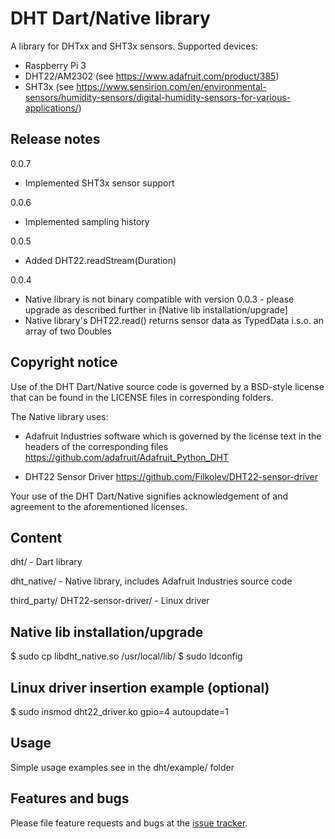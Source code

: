 # DHT Dart/Native library

A library for DHTxx and SHT3x sensors.
Supported devices:
- Raspberry Pi 3
- DHT22/AM2302 (see https://www.adafruit.com/product/385)
- SHT3x (see https://www.sensirion.com/en/environmental-sensors/humidity-sensors/digital-humidity-sensors-for-various-applications/)

## Release notes
0.0.7
- Implemented SHT3x sensor support

0.0.6
- Implemented sampling history

0.0.5
- Added DHT22.readStream(Duration)

0.0.4
- Native library is not binary compatible with version 0.0.3 - please upgrade as described further in [Native lib installation/upgrade]
- Native library's DHT22.read() returns sensor data as TypedData i.s.o. an array of two Doubles

## Copyright notice

Use of the DHT Dart/Native source code is governed by a BSD-style license that can be found in the LICENSE files in corresponding folders.

The Native library uses:
- Adafruit Industries software which is governed by the license text in the headers of the corresponding files
https://github.com/adafruit/Adafruit_Python_DHT

- DHT22 Sensor Driver
https://github.com/Filkolev/DHT22-sensor-driver

Your use of the DHT Dart/Native signifies acknowledgement of and agreement to the aforementioned licenses.

## Content

  dht/ - Dart library

  dht_native/ - Native library, includes Adafruit Industries source code

  third_party/
	DHT22-sensor-driver/ - Linux driver

## Native lib installation/upgrade

  $ sudo cp libdht_native.so /usr/local/lib/
  $ sudo ldconfig

## Linux driver insertion example (optional)

  $ sudo insmod dht22_driver.ko gpio=4 autoupdate=1

## Usage

Simple usage examples see in the dht/example/ folder

## Features and bugs

Please file feature requests and bugs at the [issue tracker][tracker].

[tracker]: https://github.com/yolkhovyy/dht_dart/issues

